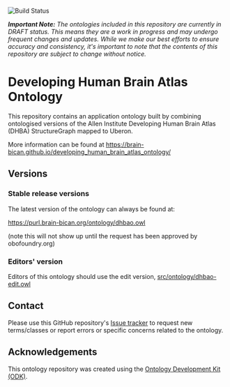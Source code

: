 
![Build Status](https://github.com/hkir-dev/developing_human_brain_atlas_ontology/workflows/CI/badge.svg)

_**Important Note:** The ontologies included in this repository are currently in DRAFT status. This means they are a work in progress and may undergo frequent changes and updates. While we make our best efforts to ensure accuracy and consistency, it's important to note that the contents of this repository are subject to change without notice._

# Developing Human Brain Atlas Ontology

This repository contains an application ontology built by combining ontologised versions of the Allen Institute Developing Human Brain Atlas (DHBA) StructureGraph mapped to Uberon. 

More information can be found at https://brain-bican.github.io/developing_human_brain_atlas_ontology/
## Versions

### Stable release versions

The latest version of the ontology can always be found at:

https://purl.brain-bican.org/ontology/dhbao.owl

(note this will not show up until the request has been approved by obofoundry.org)

### Editors' version

Editors of this ontology should use the edit version, [src/ontology/dhbao-edit.owl](src/ontology/dhbao-edit.owl)

## Contact

Please use this GitHub repository's [Issue tracker](https://github.com/brain-bican/developing_human_brain_atlas_ontology/issues) to request new terms/classes or report errors or specific concerns related to the ontology.

## Acknowledgements

This ontology repository was created using the [Ontology Development Kit (ODK)](https://github.com/INCATools/ontology-development-kit).